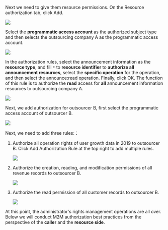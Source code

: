 <IntegrationDetailCard title="Authorize Resources To Programmatic Access Accounts">

Next we need to give them resource permissions. On the Resource authorization tab, click Add.

![](~@imagesZhCn/guides/authorization/m2m-acl-1.png)

Select the **programmatic access account** as the authorized subject type and then selects the outsourcing company A as the programmatic access account.

![](~@imagesZhCn/guides/authorization/m2m-acl-2.png)

In the authorization rules, select the announcement information as the **resource type**, and fill `*` to **resource identifier** to **authorize all announcement resources**, select the **specific operation** for the operation, and then select the announce:read operation. Finally, click OK. The function of this rule is to authorize the **read** access for **all** announcement information resources to outsourcing company A.

![](~@imagesZhCn/guides/authorization/m2m-acl-3.png)

Next, we add authorization for outsourcer B, first select the programmatic access account of outsourcer B.

![](~@imagesZhCn/guides/authorization/m2m-acl-4.png)

Next, we need to add three rules:：

1. Authorize all operation rights of user growth data in 2019 to outsourcer B. Click Add Authorization Rule at the top right to add multiple rules.

   ![](~@imagesZhCn/guides/authorization/m2m-acl-5.png)

2. Authorize the creation, reading, and modification permissions of all revenue records to outsourcer B.

   ![](~@imagesZhCn/guides/authorization/m2m-acl-6.png)

3. Authorize the read permission of all customer records to outsourcer B.

   ![](~@imagesZhCn/guides/authorization/m2m-acl-7.png)

At this point, the administrator's rights management operations are all over. Below we will conduct M2M authorization best practices from the perspective of the **caller** and the **resource side**.

</IntegrationDetailCard>

